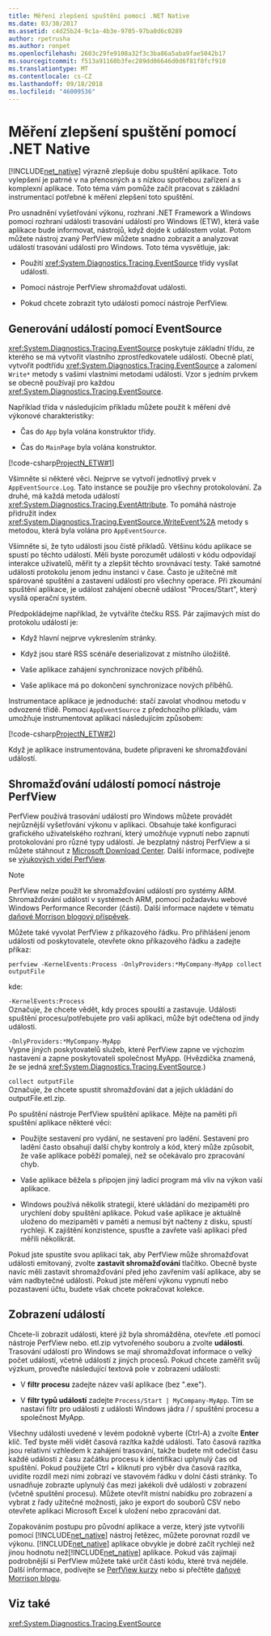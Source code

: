 ```yaml
---
title: Měření zlepšení spuštění pomocí .NET Native
ms.date: 03/30/2017
ms.assetid: c4d25b24-9c1a-4b3e-9705-97ba0d6c0289
author: rpetrusha
ms.author: ronpet
ms.openlocfilehash: 2603c29fe9108a32f3c3ba86a5aba9fae5042b17
ms.sourcegitcommit: f513a91160b3fec289dd06646d0d6f81f8fcf910
ms.translationtype: MT
ms.contentlocale: cs-CZ
ms.lasthandoff: 09/18/2018
ms.locfileid: "46009536"
---
```

# <a name="measuring-startup-improvement-with-net-native"></a>Měření zlepšení spuštění pomocí .NET Native
[!INCLUDE[net_native](../../../includes/net-native-md.md)] výrazně zlepšuje dobu spuštění aplikace. Toto vylepšení je patrné v na přenosných a s nízkou spotřebou zařízení a s komplexní aplikace. Toto téma vám pomůže začít pracovat s základní instrumentací potřebné k měření zlepšení toto spuštění.  
  
 Pro usnadnění vyšetřování výkonu, rozhraní .NET Framework a Windows pomocí rozhraní události trasování událostí pro Windows (ETW), která vaše aplikace bude informovat, nástrojů, když dojde k událostem volat. Potom můžete nástroj zvaný PerfView můžete snadno zobrazit a analyzovat událostí trasování událostí pro Windows. Toto téma vysvětluje, jak:  
  
-   Použití <xref:System.Diagnostics.Tracing.EventSource> třídy vysílat události.  
  
-   Pomocí nástroje PerfView shromažďovat události.  
  
-   Pokud chcete zobrazit tyto události pomocí nástroje PerfView.  
  
## <a name="using-eventsource-to-emit-events"></a>Generování událostí pomocí EventSource  
 <xref:System.Diagnostics.Tracing.EventSource> poskytuje základní třídu, ze kterého se má vytvořit vlastního zprostředkovatele událostí. Obecně platí, vytvořit podtřídu <xref:System.Diagnostics.Tracing.EventSource> a zalomení `Write*` metody s vašimi vlastními metodami události. Vzor s jedním prvkem se obecně používají pro každou <xref:System.Diagnostics.Tracing.EventSource>.  
  
 Například třída v následujícím příkladu můžete použít k měření dvě výkonové charakteristiky:  
  
-   Čas do `App` byla volána konstruktor třídy.  
  
-   Čas do `MainPage` byla volána konstruktor.  
  
 [!code-csharp[ProjectN_ETW#1](../../../samples/snippets/csharp/VS_Snippets_CLR/projectn_etw/cs/etw1.cs#1)]  
  
 Všimněte si některé věci. Nejprve se vytvoří jednotlivý prvek v `AppEventSource.Log`. Tato instance se použije pro všechny protokolování. Za druhé, má každá metoda událostí <xref:System.Diagnostics.Tracing.EventAttribute>. To pomáhá nástroje přidružit index <xref:System.Diagnostics.Tracing.EventSource.WriteEvent%2A> metody s metodou, která byla volána pro `AppEventSource`.  
  
 Všimněte si, že tyto události jsou čistě příkladů. Většinu kódu aplikace se spustí po těchto událostí. Měli byste porozumět události v kódu odpovídají interakce uživatelů, měřit ty a zlepšit těchto srovnávací testy. Také samotné události protokolu jenom jednu instanci v čase. Často je užitečné mít spárované spuštění a zastavení událostí pro všechny operace. Při zkoumání spuštění aplikace, je událost zahájení obecně událost "Proces/Start", který vysílá operační systém.  
  
 Předpokládejme například, že vytváříte čtečku RSS. Pár zajímavých míst do protokolu událostí je:  
  
-   Když hlavní nejprve vykreslením stránky.  
  
-   Když jsou staré RSS scénáře deserializovat z místního úložiště.  
  
-   Vaše aplikace zahájení synchronizace nových příběhů.  
  
-   Vaše aplikace má po dokončení synchronizace nových příběhů.  
  
 Instrumentace aplikace je jednoduché: stačí zavolat vhodnou metodu v odvozené třídě. Pomocí `AppEventSource` z předchozího příkladu, vám umožňuje instrumentovat aplikaci následujícím způsobem:  
  
 [!code-csharp[ProjectN_ETW#2](../../../samples/snippets/csharp/VS_Snippets_CLR/projectn_etw/cs/etw2.cs#2)]  
  
 Když je aplikace instrumentována, budete připraveni ke shromažďování událostí.  
  
## <a name="gathering-events-with-perfview"></a>Shromažďování událostí pomocí nástroje PerfView  
 PerfView používá trasování událostí pro Windows můžete provádět nejrůznější vyšetřování výkonu v aplikaci. Obsahuje také konfiguraci grafického uživatelského rozhraní, který umožňuje vypnutí nebo zapnutí protokolování pro různé typy událostí. Je bezplatný nástroj PerfView a si můžete stáhnout z [Microsoft Download Center](https://www.microsoft.com/download/details.aspx?id=28567). Další informace, podívejte se [výukových videí PerfView](http://channel9.msdn.com/Series/PerfView-Tutorial).  
  
> [!NOTE]
>  PerfView nelze použít ke shromažďování událostí pro systémy ARM. Shromažďování událostí v systémech ARM, pomocí požadavku webové Windows Performance Recorder (části). Další informace najdete v tématu [daňové Morrison blogový příspěvek](https://blogs.msdn.com/b/vancem/archive/2012/12/19/collecting-etw-perfview-data-on-an-windows-rt-winrt-arm-surface-device.aspx).  
  
 Můžete také vyvolat PerfView z příkazového řádku. Pro přihlášení jenom události od poskytovatele, otevřete okno příkazového řádku a zadejte příkaz:  
  
```  
perfview -KernelEvents:Process -OnlyProviders:*MyCompany-MyApp collect outputFile   
```  
  
 kde:  
  
 `-KernelEvents:Process`  
 Označuje, že chcete vědět, kdy proces spouští a zastavuje. Události spuštění procesu/potřebujete pro vaši aplikaci, může být odečtena od jindy události.  
  
 `-OnlyProviders:*MyCompany-MyApp`  
 Vypne jiných poskytovatelů služeb, které PerfView zapne ve výchozím nastavení a zapne poskytovateli společnost MyApp.  (Hvězdička znamená, že se jedná <xref:System.Diagnostics.Tracing.EventSource>.)  
  
 `collect outputFile`  
 Označuje, že chcete spustit shromažďování dat a jejich ukládání do outputFile.etl.zip.  
  
 Po spuštění nástroje PerfView spuštění aplikace. Mějte na paměti při spuštění aplikace některé věci:  
  
-   Použijte sestavení pro vydání, ne sestavení pro ladění. Sestavení pro ladění často obsahují další chyby kontroly a kód, který může způsobit, že vaše aplikace poběží pomaleji, než se očekávalo pro zpracování chyb.  
  
-   Vaše aplikace běžela s připojen jiný ladicí program má vliv na výkon vaší aplikace.  
  
-   Windows používá několik strategií, které ukládání do mezipaměti pro urychlení doby spuštění aplikace. Pokud vaše aplikace je aktuálně uloženo do mezipaměti v paměti a nemusí být načteny z disku, spustí rychleji. K zajištění konzistence, spusťte a zavřete vaši aplikaci před měřili několikrát.  
  
 Pokud jste spustíte svou aplikaci tak, aby PerfView může shromažďovat události emitovaný, zvolte **zastavit shromažďování** tlačítko. Obecně byste navíc měli zastavit shromažďování před jeho zavřením vaší aplikace, aby se vám nadbytečné události. Pokud jste měření výkonu vypnutí nebo pozastavení účtu, budete však chcete pokračovat kolekce.  
  
## <a name="displaying-the-events"></a>Zobrazení událostí  
 Chcete-li zobrazit události, které již byla shromážděna, otevřete .etl pomocí nástroje PerfView nebo. etl.zip vytvořeného souboru a zvolte **události**. Trasování událostí pro Windows se mají shromažďovat informace o velký počet událostí, včetně událostí z jiných procesů. Pokud chcete zaměřit svůj výzkum, proveďte následující textová pole v zobrazení události:  
  
-   V **filtr procesu** zadejte název vaší aplikace (bez ".exe").  
  
-   V **filtr typů událostí** zadejte `Process/Start | MyCompany-MyApp`. Tím se nastaví filtr pro události z události Windows jádra / / spuštění procesu a společnost MyApp.  
  
 Všechny události uvedené v levém podokně vyberte (Ctrl-A) a zvolte **Enter** klíč. Teď byste měli vidět časová razítka každé události. Tato časová razítka jsou relativní vzhledem k zahájení trasování, takže budete mít odečíst času každé události z času začátku procesu k identifikaci uplynulý čas od spuštění. Pokud použijete Ctrl + kliknutí pro výběr dva časová razítka, uvidíte rozdíl mezi nimi zobrazí ve stavovém řádku v dolní části stránky. To usnadňuje zobrazte uplynulý čas mezi jakékoli dvě události v zobrazení (včetně spuštění procesu). Můžete otevřít místní nabídku pro zobrazení a vybrat z řady užitečné možnosti, jako je export do souborů CSV nebo otevřete aplikaci Microsoft Excel k uložení nebo zpracování dat.  
  
 Zopakováním postupu pro původní aplikace a verze, který jste vytvořili pomocí [!INCLUDE[net_native](../../../includes/net-native-md.md)] nástroj řetězec, můžete porovnat rozdíl ve výkonu.   [!INCLUDE[net_native](../../../includes/net-native-md.md)] aplikace obvykle je dobré začít rychleji než jinou hodnotu než[!INCLUDE[net_native](../../../includes/net-native-md.md)] aplikace. Pokud vás zajímají podrobnější si PerfView můžete také určit části kódu, které trvá nejdéle. Další informace, podívejte se [PerfView kurzy](http://channel9.msdn.com/Series/PerfView-Tutorial) nebo si přečtěte [daňové Morrison blogu](https://blogs.msdn.com/b/vancem/archive/2011/12/28/publication-of-the-perfview-performance-analysis-tool.aspx).  
  
## <a name="see-also"></a>Viz také  
 <xref:System.Diagnostics.Tracing.EventSource>
